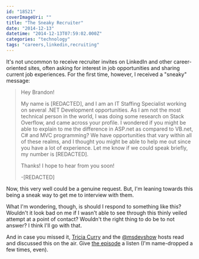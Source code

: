 ```yaml
---
id: "18521"
coverImageUri: ""
title: "The Sneaky Recruiter"
date: "2014-12-13"
datetime: "2014-12-13T07:59:02.000Z"
categories: "technology"
tags: "careers,linkedin,recruiting"
---
```


It's not uncommon to receive recruiter invites on LinkedIn and other career-oriented sites, often asking for interest in job opportunities and sharing current job experiences. For the first time, however, I received a "sneaky" message:

> Hey Brandon!
> 
> My name is \[REDACTED\], and I am an IT Staffing Specialist working on several .NET Development opportunities. As I am not the most technical person in the world, I was doing some research on Stack Overflow, and came across your profile. I wondered if you might be able to explain to me the difference in ASP.net as compared to VB.net, C# and MVC programming? We have opportunities that vary within all of these realms, and I thought you might be able to help me out since you have a lot of experience. Let me know if we could speak briefly, my number is \[REDACTED\].
> 
> Thanks! I hope to hear from you soon!
> 
> \-\[REDACTED\]

Now, this very well could be a genuine request. But, I'm leaning towards this being a sneak way to get me to interview with them.

What I'm wondering, though, is should I respond to something like this? Wouldn't it look bad on me if I wasn't able to see through this thinly veiled attempt at a point of contact? Wouldn't the right thing to do be to not answer? I think I'll go with that.

And in case you missed it, [Tricia Curry](http://bmtn.us/12Zasgz "Tricia Curry on Twitter") and the [@msdevshow](http://bmtn.us/1qHvHi9 "Real Developer Potpourri with Trish Curry | msdevshow.com") hosts read and discussed this on the air. Give [the episode](http://bmtn.us/1qHvHi9 "Real Developer Potpourri with Trish Curry | msdevshow.com") a listen (I'm name-dropped a few times, even).
